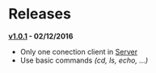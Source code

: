 # Releases

**[v1.0.1] - 02/12/2016**
* Only one conection client in [Server]
* Use basic commands _(cd, ls, echo, ...)_

[Server]: <https://github.com/BackFront/black_skull/blob/master/server.py>

[v1.0.1]: <https://github.com/BackFront/black_skull/releases/tag/1.0.1>
